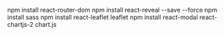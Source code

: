npm install react-router-dom
npm install react-reveal --save --force
npm install sass
npm install react-leaflet leaflet
npm install react-modal react-chartjs-2 chart.js
